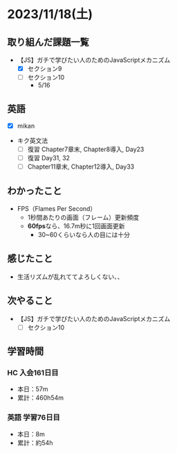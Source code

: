 # 2023/11/18(土)

## 取り組んだ課題一覧

- 【JS】ガチで学びたい人のためのJavaScriptメカニズム
  - [x] セクション9
  - [ ] セクション10
    - 5/16

## 英語

- [x] mikan

- キク英文法
  - [ ] 復習 Chapter7章末, Chapter8導入, Day23
  - [ ] 復習 Day31, 32
  - [ ] Chapter11章末, Chapter12導入, Day33

## わかったこと

- FPS（Flames Per Second）
  - 1秒間あたりの画面（フレーム）更新頻度
  - **60fps**なら、16.7m秒に1回画面更新
    - 30~60くらいなら人の目には十分

## 感じたこと

- 生活リズムが乱れててよろしくない、、

## 次やること

- 【JS】ガチで学びたい人のためのJavaScriptメカニズム
  - [ ] セクション10

## 学習時間

### HC 入会161日目

- 本日：57m
- 累計：460h54m

### 英語 学習76日目

- 本日：8m
- 累計：約54h
